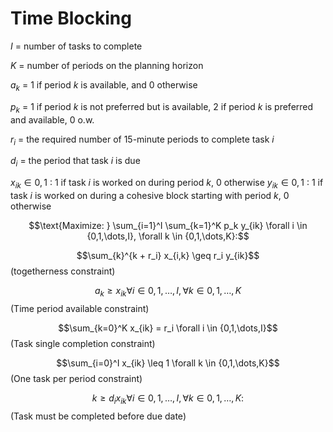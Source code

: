 # Time Blocking
$I$ = number of tasks to complete

$K$ = number of periods on the planning horizon

$a_k$ = 1 if period $k$ is available, and 0 otherwise

$p_k$ = 1 if period $k$ is not preferred but is available, 2 if period $k$ is preferred and available, 0 o.w. 

$r_i$ = the required number of 15-minute periods to complete task $i$

$d_i$ = the period that task $i$ is due

$x_{ik} \in {0,1}$ : 1 if task $i$ is worked on during period $k$, 0 otherwise
$y_{ik} \in {0,1}$ : 1 if task $i$ is worked on during a cohesive block starting with period $k$, 0 otherwise

$$\text{Maximize: } \sum_{i=1}^I \sum_{k=1}^K p_k y_{ik} \forall i \in {0,1,\dots,I}, \forall k \in {0,1,\dots,K}:$$



$$\sum_{k}^{k + r_i} x_{i,k} \geq r_i y_{ik}$$ (togetherness constraint)

$$a_k \geq x_{ik} \forall i \in {0,1,\dots,I}, \forall k \in {0,1,\dots,K}$$ (Time period available constraint)

$$\sum_{k=0}^K x_{ik} = r_i \forall i \in {0,1,\dots,I}$$ (Task single completion constraint)

$$\sum_{i=0}^I x_{ik} \leq 1 \forall k \in {0,1,\dots,K}$$ (One task per period constraint)

$$k \geq d_i x_{ik} \forall i \in {0,1,\dots,I}, \forall k \in {0,1,\dots,K}:$$ (Task must be completed before due date)

